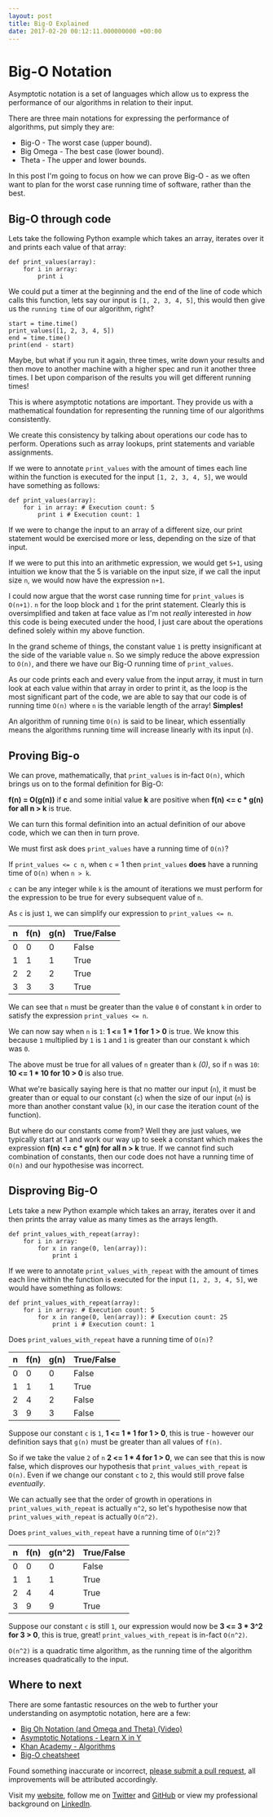 ```yaml
---
layout: post
title: Big-O Explained
date: 2017-02-20 00:12:11.000000000 +00:00
---
```

# Big-O Notation

Asymptotic notation is a set of languages which allow us to express the performance of our algorithms in relation to their input.

There are three main notations for expressing the performance of algorithms, put simply they are: 

* Big-O - The worst case (upper bound).
* Big Omega - The best case (lower bound).
* Theta - The upper and lower bounds.

In this post I'm going to focus on how we can prove Big-O - as we often want to plan for the worst case running time of software, rather than the best.

## Big-O through code

Lets take the following Python example which takes an array, iterates over it and prints each value of that array:

```
def print_values(array):
	for i in array:
    	print i
```

We could put a timer at the beginning and the end of the line of code which calls this function, lets say our input is `[1, 2, 3, 4, 5]`, this would then give us the `running time` of our algorithm, right? 

```
start = time.time()
print_values([1, 2, 3, 4, 5])
end = time.time()
print(end - start)
```

Maybe, but what if you run it again, three times, write down your results and then move to another machine with a higher spec and run it another three times. I bet upon comparison of the results you will get different running times! 

This is where asymptotic notations are important. They provide us with a mathematical foundation for representing the running time of our algorithms consistently. 

We create this consistency by talking about operations our code has to perform. Operations such as array lookups, print statements and variable assignments. 

If we were to annotate `print_values` with the amount of times each line within the function is executed for the input `[1, 2, 3, 4, 5]`, we would have something as follows:

```
def print_values(array):
	for i in array: # Execution count: 5
    	print i # Execution count: 1
```

If we were to change the input to an array of a different size, our print statement would be exercised more or less, depending on the size of that input. 

If we were to put this into an arithmetic expression, we would get `5+1`, using intuition we know that the 5 is variable on the input size, if we call the input size `n`, we would now have the expression `n+1`.

I could now argue that the worst case running time for `print_values` is `O(n+1)`. `n` for the loop block and `1` for the print statement. Clearly this is oversimplified and taken at face value as I'm not _really_ interested in _how_ this code is being executed under the hood, I just care about the operations defined solely within my above function.

In the grand scheme of things, the constant value `1` is pretty insignificant at the side of the variable value `n`. So we simply reduce the above expression to `O(n)`, and there we have our Big-O running time of `print_values`.

As our code prints each and every value from the input array, it must in turn look at each value within that array in order to print it, as the loop is the most significant part of the code, we are able to say that our code is of running time `O(n)` where `n` is the variable length of the array! __Simples!__

An algorithm of running time `O(n)` is said to be linear, which essentially means the algorithms running time will increase linearly with its input (`n`). 

## Proving Big-o

We can prove, mathematically, that `print_values` is in-fact `O(n)`, which brings us on to the formal definition for Big-O:

__f(n) = O(g(n))__ if __c__ and some initial value __k__ are positive when __f(n) <= c * g(n) for all n > k__ is true.

We can turn this formal definition into an actual definition of our above code, which we can then in turn prove.
 
We must first ask does `print_values` have a running time of `O(n)`?

If `print_values <= c n`, when `c` = 1 then `print_values` __does__ have a running time of `O(n)` when `n > k`.

`c` can be any integer while `k` is the amount of iterations we must perform for the expression to be true for every subsequent value of `n`.

As `c` is just `1`, we can simplify our expression to `print_values <= n`. 

| n | f(n)    | g(n)     | True/False|
|---|---------|----------|-----------|
| 0 | 0       | 0        | False     |
| 1 | 1       | 1        | True      |
| 2 | 2       | 2        | True      |
| 3 | 3       | 3        | True      |

We can see that `n` must be greater than the value `0` of constant `k` in order to satisfy the expression `print_values <= n`.

We can now say when `n` is `1`: __1 <= 1 * 1 for 1 > 0__ is true. We know this because `1` multiplied by `1` is `1` and `1` is greater than our constant `k` which was `0`.

The above must be true for all values of `n` greater than `k` _(0)_, so if `n` was `10`: __10 <= 1 * 10 for 10 > 0__ is also true.

What we're basically saying here is that no matter our input (`n`), it must be greater than or equal to our constant (`c`) when the size of our input (`n`) is more than another constant value (`k`), in our case the iteration count of the function).

But where do our constants come from? Well they are just values, we typically start at 1 and work our way up to seek a constant which makes the expression __f(n) <= c * g(n) for all n > k__ true. If we cannot find such combination of constants, then our code does not have a running time of `O(n)` and our hypothesise was incorrect.

## Disproving Big-O

Lets take a new Python example which takes an array, iterates over it and then prints the array value as many times as the arrays length.

```
def print_values_with_repeat(array):
	for i in array:
		for x in range(0, len(array)):
    		print i
```

If we were to annotate `print_values_with_repeat` with the amount of times each line within the function is executed for the input `[1, 2, 3, 4, 5]`, we would have something as follows:

```
def print_values_with_repeat(array):
	for i in array: # Execution count: 5
		for x in range(0, len(array)): # Execution count: 25
    		print i # Execution count: 1
```

Does `print_values_with_repeat` have a running time of `O(n)`?

| n | f(n)    | g(n)     | True/False|
|---|---------|----------|-----------|
| 0 | 0       | 0        | False     |
| 1 | 1       | 1        | True      |
| 2 | 4       | 2        | False     |
| 3 | 9       | 3        | False     |

Suppose our constant `c` is `1`, __1 <= 1 * 1 for 1 > 0__, this is true - however our definition says that `g(n)` must be greater than all values of `f(n)`. 

So if we take the value `2` of `n` __2 <= 1 * 4 for 1 > 0__, we can see that this is now false, which disproves our hypothesis that `print_values_with_repeat` is `O(n)`. Even if we change our constant `c` to `2`, this would still prove false _eventually_.

We can actually see that the order of growth in operations in `print_values_with_repeat` is actually `n^2`, so let's hypothesise now that `print_values_with_repeat` is actually `O(n^2)`.

Does `print_values_with_repeat` have a running time of `O(n^2)`?

| n | f(n)    | g(n^2)   | True/False|
|---|---------|----------|-----------|
| 0 | 0       | 0        | False     |
| 1 | 1       | 1        | True      |
| 2 | 4       | 4        | True      |
| 3 | 9       | 9        | True      |

Suppose our constant `c` is still `1`, our expression would now be __3 <= 3 * 3^2 for 3 > 0__, this is true, great! `print_values_with_repeat` is in-fact `O(n^2)`. 

`O(n^2)` is a quadratic time algorithm, as the running time of the algorithm increases quadratically to the input.
 

## Where to next

There are some fantastic resources on the web to further your understanding on asymptotic notation, here are a few:

* [Big Oh Notation (and Omega and Theta) (Video)](https://www.youtube.com/watch?v=ei-A_wy5Yxw&list=PL1BaGV1cIH4UhkL8a9bJGG356covJ76qN&index=2)
* [Asymptotic Notations - Learn X in Y](https://learnxinyminutes.com/docs/asymptotic-notation/)
* [Khan Academy - Algorithms](https://www.khanacademy.org/computing/computer-science/algorithms)
* [Big-O cheatsheet](http://bigocheatsheet.com/)

Found something inaccurate or incorrect, [please submit a pull request](https://github.com/imjacobclark/blog.jacobclark.xyz/blob/master/_posts/2017-02-20-big-o-explained.markdown), all improvements will be attributed accordingly. 

Visit my [website](https://www.jacobclark.xyz), follow me on [Twitter](https://twitter.com/imjacobclark) and [GitHub](https://github.com/imjacobclark) or view my professional background on [LinkedIn](https://uk.linkedin.com/in/imjacobclark).

